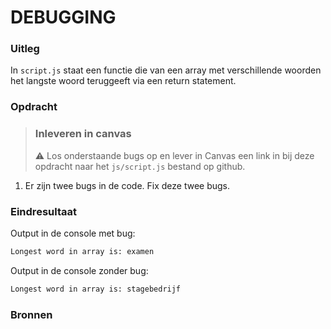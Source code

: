 # DEBUGGING

### Uitleg

In `script.js` staat een functie die van een array met verschillende woorden het langste woord teruggeeft via een return statement. 

### Opdracht

> ### Inleveren in canvas
> :warning: Los onderstaande bugs op en lever in Canvas een link in bij deze opdracht naar het `js/script.js` bestand op github.

1. Er zijn twee bugs in de code. Fix deze twee bugs.

### Eindresultaat

Output in de console met bug:
```cmd
Longest word in array is: examen
```

Output in de console zonder bug:
```cmd
Longest word in array is: stagebedrijf
```

### Bronnen

